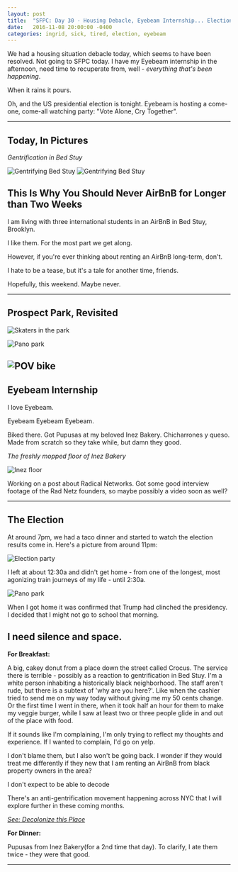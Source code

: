 ```yaml
---
layout: post
title:  "SFPC: Day 30 - Housing Debacle, Eyebeam Internship... Election Night"
date:   2016-11-08 20:00:00 -0400
categories: ingrid, sick, tired, election, eyebeam
---
```


We had a housing situation debacle today, which seems to have been resolved. Not going to SFPC today. I have my Eyebeam internship in the afternoon, need time to recuperate from, well - *everything that's been happening*.

When it rains it pours.

Oh, and the US presidential election is tonight. Eyebeam is hosting a come-one, come-all watching party: "Vote Alone, Cry Together".

-----

<h2>Today, In Pictures</h2>

*Gentrification in Bed Stuy*

![Gentrifying Bed Stuy](/images/IMG_5479.jpg)
![Gentrifying Bed Stuy](/images/IMG_5481.jpg)

<h2>This Is Why You Should Never AirBnB for Longer than Two Weeks</h2>

I am living with three international students in an AirBnB in Bed Stuy, Brooklyn.

I like them. For the most part we get along.

However, if you're ever thinking about renting an AirBnB long-term, don't.

I hate to be a tease, but it's a tale for another time, friends.

Hopefully, this weekend. Maybe never.

-----

<h2>Prospect Park, Revisited</h2>

![Skaters in the park](/images/IMG_5484.gif)

![Pano park](/images/IMG_5485.jpg)

![POV bike](/images/IMG_5486.gif)
-----

<h2>Eyebeam Internship</h2>

I love Eyebeam.

Eyebeam Eyebeam Eyebeam.

Biked there. Got Pupusas at my beloved Inez Bakery. Chicharrones y queso. Made from scratch so they take while,  but damn they good.

*The freshly mopped floor of Inez Bakery*

![Inez floor](/images/IMG_5487.jpg)

Working on a post about Radical Networks. Got some good interview footage of the Rad Netz founders, so maybe possibly a video soon as well?

-----

<h2>The Election</h2>

At around 7pm, we had a taco dinner and started to watch the election results come in. Here's a picture from around 11pm:

![Election party](/images/IMG_5489.jpg)

I left at about 12:30a and didn't get home - from one of the longest, most agonizing train journeys of my life - until 2:30a.

![Pano park](/images/IMG_5491.jpg)

When I got home it was confirmed that Trump had clinched the presidency. I decided that I might not go to school that morning.

I need silence and space.
-----

**For Breakfast:**

A big, cakey donut from a place down the street called Crocus. The service there is terrible - possibly as a reaction to gentrification in Bed Stuy. I'm a white person inhabiting a historically black neighborhood. The staff aren't rude, but there is a subtext of 'why are you here?'. Like when the cashier tried to send me on my way today without giving me my 50 cents change. Or the first time I went in there, when it took half an hour for them to make my veggie burger, while I saw at least two or three people glide in and out of the place with food.

If it sounds like I'm complaining, I'm only trying to reflect my thoughts and experience. If I wanted to complain, I'd go on yelp.

I don't blame them, but I also won't be going back. I wonder if they would treat me differently if they new that I am renting an AirBnB from black property owners in the area?

I don't expect to be able to decode

There's an anti-gentrification movement happening across NYC that I will explore further in these coming months.

[*See: Decolonize this Place*](http://decolonizethisplace.org/)

**For Dinner:**

Pupusas from Inez Bakery(for a 2nd time that day). To clarify, I ate them twice - they were that good.

-----
